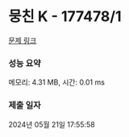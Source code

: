 # 뭉친 K - 177478/1 

[문제 링크](https://level.goorm.io/exam/177478/%EB%AD%89%EC%B9%9C-k/quiz/1) 

### 성능 요약

메모리: 4.31 MB, 시간: 0.01 ms

### 제출 일자

2024년 05월 21일 17:55:58

